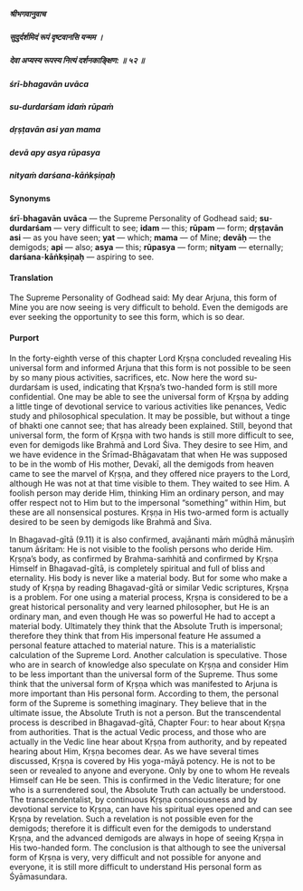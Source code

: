 ##### श्रीभगवानुवाच
##### सुदुर्दर्शमिदं रूपं दृष्टवानसि यन्मम ।
##### देवा अप्यस्य रूपस्य नित्यं दर्शनकाङ्क्षिण: ॥ ५२ ॥

##### śrī-bhagavān uvāca
##### su-durdarśam idaṁ rūpaṁ
##### dṛṣṭavān asi yan mama
##### devā apy asya rūpasya
##### nityaṁ darśana-kāṅkṣiṇaḥ

#### Synonyms

**śrī**-**bhagavān** **uvāca** — the Supreme Personality of Godhead said; **su**-**durdarśam** — very difficult to see; **idam** — this; **rūpam** — form; **dṛṣṭavān** **asi** — as you have seen; **yat** — which; **mama** — of Mine; **devāḥ** — the demigods; **api** — also; **asya** — this; **rūpasya** — form; **nityam** — eternally; **darśana**-**kāṅkṣiṇaḥ** — aspiring to see.

#### Translation

The Supreme Personality of Godhead said: My dear Arjuna, this form of Mine you are now seeing is very difficult to behold. Even the demigods are ever seeking the opportunity to see this form, which is so dear.

#### Purport

In the forty-eighth verse of this chapter Lord Kṛṣṇa concluded revealing His universal form and informed Arjuna that this form is not possible to be seen by so many pious activities, sacrifices, etc. Now here the word su-durdarśam is used, indicating that Kṛṣṇa’s two-handed form is still more confidential. One may be able to see the universal form of Kṛṣṇa by adding a little tinge of devotional service to various activities like penances, Vedic study and philosophical speculation. It may be possible, but without a tinge of bhakti one cannot see; that has already been explained. Still, beyond that universal form, the form of Kṛṣṇa with two hands is still more difficult to see, even for demigods like Brahmā and Lord Śiva. They desire to see Him, and we have evidence in the Śrīmad-Bhāgavatam that when He was supposed to be in the womb of His mother, Devakī, all the demigods from heaven came to see the marvel of Kṛṣṇa, and they offered nice prayers to the Lord, although He was not at that time visible to them. They waited to see Him. A foolish person may deride Him, thinking Him an ordinary person, and may offer respect not to Him but to the impersonal “something” within Him, but these are all nonsensical postures. Kṛṣṇa in His two-armed form is actually desired to be seen by demigods like Brahmā and Śiva.

In Bhagavad-gītā (9.11) it is also confirmed, avajānanti māṁ mūḍhā mānuṣīṁ tanum āśritam: He is not visible to the foolish persons who deride Him. Kṛṣṇa’s body, as confirmed by Brahma-saṁhitā and confirmed by Kṛṣṇa Himself in Bhagavad-gītā, is completely spiritual and full of bliss and eternality. His body is never like a material body. But for some who make a study of Kṛṣṇa by reading Bhagavad-gītā or similar Vedic scriptures, Kṛṣṇa is a problem. For one using a material process, Kṛṣṇa is considered to be a great historical personality and very learned philosopher, but He is an ordinary man, and even though He was so powerful He had to accept a material body. Ultimately they think that the Absolute Truth is impersonal; therefore they think that from His impersonal feature He assumed a personal feature attached to material nature. This is a materialistic calculation of the Supreme Lord. Another calculation is speculative. Those who are in search of knowledge also speculate on Kṛṣṇa and consider Him to be less important than the universal form of the Supreme. Thus some think that the universal form of Kṛṣṇa which was manifested to Arjuna is more important than His personal form. According to them, the personal form of the Supreme is something imaginary. They believe that in the ultimate issue, the Absolute Truth is not a person. But the transcendental process is described in Bhagavad-gītā, Chapter Four: to hear about Kṛṣṇa from authorities. That is the actual Vedic process, and those who are actually in the Vedic line hear about Kṛṣṇa from authority, and by repeated hearing about Him, Kṛṣṇa becomes dear. As we have several times discussed, Kṛṣṇa is covered by His yoga-māyā potency. He is not to be seen or revealed to anyone and everyone. Only by one to whom He reveals Himself can He be seen. This is confirmed in the Vedic literature; for one who is a surrendered soul, the Absolute Truth can actually be understood. The transcendentalist, by continuous Kṛṣṇa consciousness and by devotional service to Kṛṣṇa, can have his spiritual eyes opened and can see Kṛṣṇa by revelation. Such a revelation is not possible even for the demigods; therefore it is difficult even for the demigods to understand Kṛṣṇa, and the advanced demigods are always in hope of seeing Kṛṣṇa in His two-handed form. The conclusion is that although to see the universal form of Kṛṣṇa is very, very difficult and not possible for anyone and everyone, it is still more difficult to understand His personal form as Śyāmasundara.